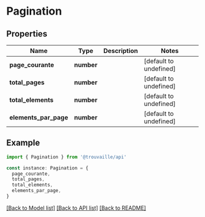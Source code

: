 # Pagination

## Properties

| Name                  | Type       | Description | Notes                  |
| --------------------- | ---------- | ----------- | ---------------------- |
| **page_courante**     | **number** |             | [default to undefined] |
| **total_pages**       | **number** |             | [default to undefined] |
| **total_elements**    | **number** |             | [default to undefined] |
| **elements_par_page** | **number** |             | [default to undefined] |

## Example

```typescript
import { Pagination } from '@trouvaille/api'

const instance: Pagination = {
  page_courante,
  total_pages,
  total_elements,
  elements_par_page,
}
```

[[Back to Model list]](../README.md#documentation-for-models) [[Back to API list]](../README.md#documentation-for-api-endpoints) [[Back to README]](../README.md)
